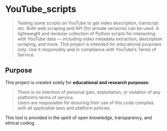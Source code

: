 # YouTube_scripts
> Testing some scripts on YouTube to get video description, transcript etc. Both web scraping and API (for private versions) can be used.
> A lightweight and modular collection of Python scripts for interacting with YouTube data — including video metadata extraction, description scraping, and more.
> This project is intended for educational purposes only. Use it responsibly and in compliance with YouTube’s Terms of Service.

## Purpose

This project is created solely for **educational and research purposes**.

> There is no intention of personal gain, exploitation, or violation of any platform’s terms of service.  
> Users are responsible for ensuring their use of this code complies with all applicable laws and platform policies.

This tool is provided in the spirit of open knowledge, transparency, and ethical coding.
